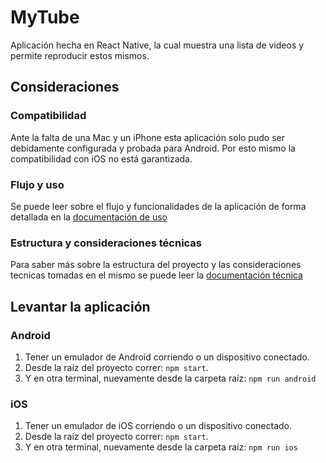 # MyTube

Aplicación hecha en React Native, la cual muestra una lista de videos y permite reproducir estos
mismos.

## Consideraciones

### Compatibilidad

Ante la falta de una Mac y un iPhone esta aplicación solo pudo ser debidamente configurada y probada
para Android. Por esto mismo la compatibilidad con iOS no está garantizada.

### Flujo y uso

Se puede leer sobre el flujo y funcionalidades de la aplicación de forma detallada en la
[documentación de uso](docs/uso.md)

### Estructura y consideraciones técnicas

Para saber más sobre la estructura del proyecto y las consideraciones tecnicas tomadas en el mismo
se puede leer la [documentación técnica](docs/devs.md)

## Levantar la aplicación

### Android

1. Tener un emulador de Android corriendo o un dispositivo conectado.
2. Desde la raíz del proyecto correr: `npm start`.
2. Y en otra terminal, nuevamente desde la carpeta raíz: `npm run android`

### iOS

1. Tener un emulador de iOS corriendo o un dispositivo conectado.
2. Desde la raíz del proyecto correr: `npm start`.
2. Y en otra terminal, nuevamente desde la carpeta raíz: `npm run ios`
